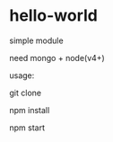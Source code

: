 # hello-world      

simple  module                  

need mongo + node(v4+)

usage:

git clone

npm install

npm start

